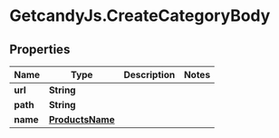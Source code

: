 # GetcandyJs.CreateCategoryBody

## Properties

Name | Type | Description | Notes
------------ | ------------- | ------------- | -------------
**url** | **String** |  | 
**path** | **String** |  | 
**name** | [**ProductsName**](ProductsName.md) |  | 



